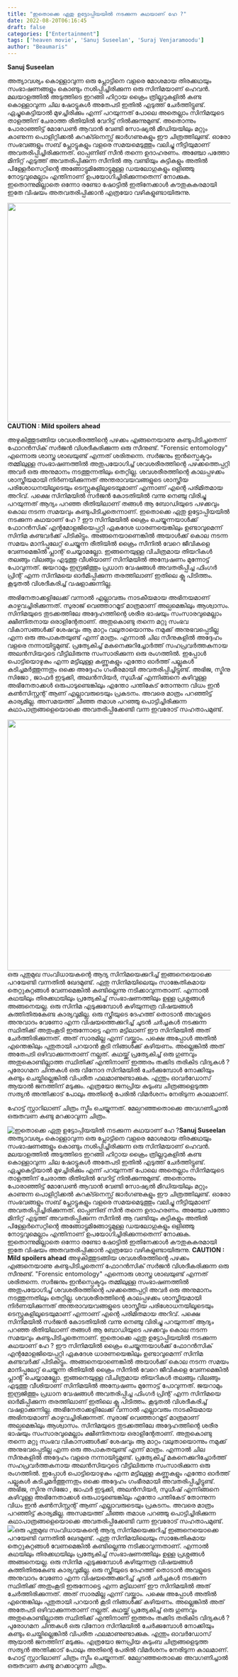 ```yaml
---
title: "ഇതൊക്കെ ഏതു ഉട്ടോപ്പിയയിൽ നടക്കുന്ന കഥയാണ് ഹേ ?"
date: 2022-08-20T06:16:45
draft: false
categories: ["Entertainment"]
tags: ['heaven movie', 'Sanuj Suseelan', 'Suraj Venjaramoodu']
author: "Beaumaris"
---
```


<strong>Sanuj Suseelan </strong>

അത്യാവശ്യം കൊള്ളാവുന്ന ഒരു പ്ലോട്ടിനെ വളരെ മോശമായ തിരക്കഥയും സംഭാഷണങ്ങളും കൊണ്ടും നശിപ്പിച്ചിരിക്കുന്ന ഒരു സിനിമയാണ് ഹെവൻ. മലയാളത്തിൽ അടുത്തിടെ ഇറങ്ങി ഹിറ്റായ ക്രൈം ത്രില്ലറുകളിൽ കണ്ട കൊള്ളാവുന്ന ചില ഷോട്ടുകൾ അതേപടി ഇതിൽ എടുത്ത് ചേർത്തിട്ടുണ്ട്. ഏച്ചുകെട്ടിയാൽ മുഴച്ചിരിക്കും എന്ന് പറയുന്നത് പോലെ അതെല്ലാം സിനിമയുടെ താളത്തിന് ചേരാത്ത രീതിയിൽ വേറിട്ട് നിൽക്കുന്നുമുണ്ട്. അതൊന്നും പോരാഞ്ഞിട്ട് മോഡേൺ ആവാൻ വേണ്ടി സോഷ്യൽ മീഡിയയിലും മറ്റും കാണുന്ന പൊളിറ്റിക്കൽ കറക്ട്നെസ്സ് ജാർഗണുകളും ഈ ചിത്രത്തിലുണ്ട്. ഓരോ സംഭവങ്ങളും സബ് പ്ലോട്ടുകളും വളരെ സമയമെടുത്തും വലിച്ചു നീട്ടിയുമാണ് അവതരിപ്പിച്ചിരിക്കുന്നത്. ഓപ്പണിങ് സീൻ തന്നെ ഉദാഹരണം. അഞ്ചോ പത്തോ മിനിറ്റ് എടുത്ത് അവതരിപ്പിക്കുന്ന സീനിൽ ആ വണ്ടിയും കുട്ടികളും അതിൽ പിള്ളേർസെറ്റിന്റെ അങ്ങോട്ടുമിങ്ങോട്ടുമുള്ള ഡയലോഗുകളും ഒളിഞ്ഞു നോട്ടവുമെല്ലാം എന്തിനാണ് ഉപയോഗിച്ചിരിക്കുന്നതെന്ന് നോക്കുക. ഇതൊന്നുമില്ലാതെ ഒന്നോ രണ്ടോ ഷോട്ടിൽ ഇതിനേക്കാൾ കൗതുകകരമായി ഇതേ വിഷയം അതവതരിപ്പിക്കാൻ എത്രയോ വഴികളുണ്ടായിരുന്നു.

<strong><img class="wp-image-347587 aligncenter" src="https://cdn.boolokam.com/articles/2022/08/rhrhh44.jpg" alt="" width="866" height="495" />CAUTION : Mild spoilers ahead</strong>

അഴുകിത്തുടങ്ങിയ ശവശരീരത്തിന്റെ പഴക്കം എങ്ങനെയാണു കണ്ടുപിടിച്ചതെന്ന് ഫോറൻസിക് സർജൻ വിശദീകരിക്കുന്ന ഒരു സീനുണ്ട്. "Forensic entomology" എന്നൊരു ശാസ്ത്ര ശാഖയുണ്ട് എന്നത് ശരിതന്നെ. സർജനും ഇൻസ്പെക്ടറും തമ്മിലുള്ള സംഭാഷണത്തിൽ അതുപയോഗിച്ച് ശവശരീരത്തിന്റെ പഴക്കത്തെപ്പറ്റി അവർ ഒരു അനുമാനം നടത്തുന്നതിലും തെറ്റില്ല. ശവശരീരത്തിന്റെ കാലപ്പഴക്കം ശാസ്ത്രീയമായി നിർണയിക്കുന്നത് അന്തരാവയവങ്ങളുടെ ശാസ്ത്രീയ പരിശോധനയിലൂടെയും ടെസ്റ്റുകളിലൂടെയുമാണ് എന്നാണ് എന്റെ പരിമിതമായ അറിവ്. പക്ഷെ സിനിമയിൽ സർജൻ കോടതിയിൽ വന്നു നെഞ്ചു വിരിച്ചു പറയുന്നത് ആദ്യം പറഞ്ഞ രീതിയിലാണ് തങ്ങൾ ആ ബോഡിയുടെ പഴക്കവും കൊല നടന്ന സമയവും കണ്ടുപിടിച്ചതെന്നാണ്. ഇതൊക്കെ ഏതു ഉട്ടോപ്പിയയിൽ നടക്കുന്ന കഥയാണ് ഹേ ? ഈ സിനിമയിൽ ക്രൈം ചെയ്യുന്നയാൾക്ക് ഫോറൻസിക് എന്റമോളജിയെപ്പറ്റി ഏകദേശ ധാരണയെങ്കിലും ഉണ്ടാവുമെന്ന് സിനിമ കണ്ടവർക്ക് പിടികിട്ടും. അങ്ങനെയാണെങ്കിൽ അയാൾക്ക് കൊല നടന്ന സമയം മാനിപ്പുലേറ്റ് ചെയ്യുന്ന രീതിയിൽ ക്രൈം സീനിൽ വേറെ ജീവികളെ വേണമെങ്കിൽ പ്ലാന്റ് ചെയ്യാമല്ലോ. ഇങ്ങനെയുള്ള വിചിത്രമായ തിയറികൾ തലങ്ങും വിലങ്ങും എടുത്തു വീശിയാണ് സിനിമയിൽ അന്വേഷണം മുന്നോട്ട് പോവുന്നത്. ജയറാമും ഇന്ദ്രജിത്തും പ്രധാന വേഷങ്ങൾ അവതരിപ്പിച്ച ഫിംഗർ പ്രിന്റ് എന്ന സിനിമയെ ഓർമിപ്പിക്കുന്ന തരത്തിലാണ് ഇതിലെ ക്ലൂ പിടിത്തം. കൂടുതൽ വിശദീകരിച്ച് വഷളാക്കുന്നില്ല.

അഭിനേതാക്കളിലേക്ക് വന്നാൽ എല്ലാവരും നാടകീയമായ അഭിനയമാണ് കാഴ്ചവച്ചിരിക്കുന്നത്. സുരാജ് വെഞ്ഞാറമൂട് മാത്രമാണ് അല്പമെങ്കിലും ആശ്വാസം. സിനിമയുടെ തുടക്കത്തിലേ അദ്ദേഹത്തിന്റെ ശരീര ഭാഷയും സംസാരവുമെല്ലാം ക്ഷീണിതനായ ഒരാളിന്റേതാണ്. അതുകൊണ്ടു തന്നെ മറ്റു സംഭവ വികാസങ്ങൾക്ക് ശേഷവും ആ മാറ്റം വലുതായൊന്നും നമുക്ക് അനുഭവപ്പെടില്ല എന്ന ഒരു അപാകതയുണ്ട് എന്ന് മാത്രം. എന്നാൽ ചില സീനുകളിൽ അദ്ദേഹം വളരെ നന്നായിട്ടുമുണ്ട്. പ്രത്യേകിച്ച് മകനെക്കുറിച്ചോർത്ത് സഹപ്രവർത്തകനായ അലൻസിയറുടെ വീട്ടിലിരുന്നു സംസാരിക്കുന്ന ഒരു രംഗത്തിൽ. ഇപ്പോൾ പൊട്ടിയൊഴുകും എന്ന മട്ടിലുള്ള കണ്ണുകളും എന്തോ ഓർത്ത് പല്ലുകൾ കടിച്ചമർത്തുന്നതും ഒക്കെ അദ്ദേഹം ഗംഭീരമായി അവതരിപ്പിച്ചിട്ടുണ്ട്. അഭിജ, സ്മിനു സിജോ , ജാഫർ ഇടുക്കി, അലൻസിയർ, സുധീഷ് എന്നിങ്ങനെ കഴിവുള്ള അഭിനേതാക്കൾ ഒരുപാടുണ്ടെങ്കിലും എന്തോ പന്തികേട് തോന്നുന്ന വിധം ഇൻ കൺസിസ്റ്റന്റ് ആണ് എല്ലാവരുടെയും പ്രകടനം. അവരെ മാത്രം പറഞ്ഞിട്ട് കാര്യമില്ല. അസമയത്ത് ചീഞ്ഞ തമാശ പറഞ്ഞു പൊട്ടിച്ചിരിക്കുന്ന കഥാപാത്രങ്ങളെയൊക്കെ അവതരിപ്പിക്കേണ്ടി വന്ന ഇവരോട് സഹതാപമുണ്ട്.

<img class="wp-image-347588 aligncenter" src="https://cdn.boolokam.com/articles/2022/08/hty-1.jpg" alt="" width="755" height="566" />ഒരു പുതുമുഖ സംവിധായകന്റെ ആദ്യ സിനിമയെക്കുറിച്ച് ഇങ്ങനെയൊക്കെ പറയേണ്ടി വന്നതിൽ ഖേദമുണ്ട്. ഏതു സിനിമയിലെയും സാങ്കേതികമായ തെറ്റുകുറ്റങ്ങൾ വേണമെങ്കിൽ കണ്ടില്ലെന്നു നടിക്കാവുന്നതാണ്. എന്നാൽ കഥയിലും തിരക്കഥയിലും പ്രത്യേകിച്ച് സംഭാഷണത്തിലും ഉള്ള പ്രശ്നങ്ങൾ അങ്ങനെയല്ല. ഒരു സിനിമ എടുക്കുമ്പോൾ കഴിയുന്നത്ര വിഷയങ്ങൾ കുത്തിതിരുകേണ്ട കാര്യവുമില്ല. ഒരു സ്ത്രീയുടെ ദേഹത്ത് തൊടാൻ അവളുടെ അനുവാദം വേണോ എന്ന വിഷയത്തെക്കുറിച്ച് ചൂടൻ ചർച്ചകൾ നടക്കുന്ന സ്ഥിതിക്ക് അതുംകൂടി ഇരുന്നോട്ടെ എന്ന മട്ടിലാണ് ഈ സിനിമയിൽ അത് ചേർത്തിരിക്കുന്നത്. അത് സാരമില്ല എന്ന് വയ്ക്കാം. പക്ഷെ അപ്പോൾ അതിൽ എന്തെങ്കിലും പുതുതായി പറയാൻ കൂടി നിങ്ങൾക്ക് കഴിയണം. അല്ലെങ്കിൽ അത് അതേപടി ഒഴിവാക്കുന്നതാണ് നല്ലത്. കഥയ്ക്ക് പ്രത്യേകിച്ച് ഒരു ഗുണവും അതുകൊണ്ടില്ലാത്ത സ്ഥിതിക്ക് എന്തിനാണ് ഇത്തരം തക്കിട തരികിട വിദ്യകൾ ? പുരോഗമന ചിന്തകൾ ഒരു വിനോദ സിനിമയിൽ ചേർക്കുമ്പോൾ നോക്കിയും കണ്ടും ചെയ്തില്ലെങ്കിൽ വിപരീത ഫലമാണുണ്ടാക്കുക. എന്തും ഓവർഡോസ് ആയാൽ ജനത്തിന് മടുക്കും. എത്രയോ ജനപ്രിയ കുടുംബ ചിത്രങ്ങളെടുത്ത സത്യൻ അന്തിക്കാട് പോലും അതിന്റെ പേരിൽ വിമർശനം നേരിടുന്ന കാലമാണ്.

ഹോട്ട് സ്റ്റാറിലാണ് ചിത്രം സ്ട്രീം ചെയ്യുന്നത്. മേല്പറഞ്ഞതൊക്കെ അവഗണിച്ചാൽ ഒരുതവണ കണ്ടു മറക്കാവുന്ന ചിത്രം.


![ഇതൊക്കെ ഏതു ഉട്ടോപ്പിയയിൽ നടക്കുന്ന കഥയാണ് ഹേ ?](https://cdn.boolokam.com/articles/2022/08/rhrhh44.jpg)**Sanuj Suseelan** അത്യാവശ്യം കൊള്ളാവുന്ന ഒരു പ്ലോട്ടിനെ വളരെ മോശമായ തിരക്കഥയും സംഭാഷണങ്ങളും കൊണ്ടും നശിപ്പിച്ചിരിക്കുന്ന ഒരു സിനിമയാണ് ഹെവൻ. മലയാളത്തിൽ അടുത്തിടെ ഇറങ്ങി ഹിറ്റായ ക്രൈം ത്രില്ലറുകളിൽ കണ്ട കൊള്ളാവുന്ന ചില ഷോട്ടുകൾ അതേപടി ഇതിൽ എടുത്ത് ചേർത്തിട്ടുണ്ട്. ഏച്ചുകെട്ടിയാൽ മുഴച്ചിരിക്കും എന്ന് പറയുന്നത് പോലെ അതെല്ലാം സിനിമയുടെ താളത്തിന് ചേരാത്ത രീതിയിൽ വേറിട്ട് നിൽക്കുന്നുമുണ്ട്. അതൊന്നും പോരാഞ്ഞിട്ട് മോഡേൺ ആവാൻ വേണ്ടി സോഷ്യൽ മീഡിയയിലും മറ്റും കാണുന്ന പൊളിറ്റിക്കൽ കറക്ട്നെസ്സ് ജാർഗണുകളും ഈ ചിത്രത്തിലുണ്ട്. ഓരോ സംഭവങ്ങളും സബ് പ്ലോട്ടുകളും വളരെ സമയമെടുത്തും വലിച്ചു നീട്ടിയുമാണ് അവതരിപ്പിച്ചിരിക്കുന്നത്. ഓപ്പണിങ് സീൻ തന്നെ ഉദാഹരണം. അഞ്ചോ പത്തോ മിനിറ്റ് എടുത്ത് അവതരിപ്പിക്കുന്ന സീനിൽ ആ വണ്ടിയും കുട്ടികളും അതിൽ പിള്ളേർസെറ്റിന്റെ അങ്ങോട്ടുമിങ്ങോട്ടുമുള്ള ഡയലോഗുകളും ഒളിഞ്ഞു നോട്ടവുമെല്ലാം എന്തിനാണ് ഉപയോഗിച്ചിരിക്കുന്നതെന്ന് നോക്കുക. ഇതൊന്നുമില്ലാതെ ഒന്നോ രണ്ടോ ഷോട്ടിൽ ഇതിനേക്കാൾ കൗതുകകരമായി ഇതേ വിഷയം അതവതരിപ്പിക്കാൻ എത്രയോ വഴികളുണ്ടായിരുന്നു. **CAUTION : Mild spoilers ahead** അഴുകിത്തുടങ്ങിയ ശവശരീരത്തിന്റെ പഴക്കം എങ്ങനെയാണു കണ്ടുപിടിച്ചതെന്ന് ഫോറൻസിക് സർജൻ വിശദീകരിക്കുന്ന ഒരു സീനുണ്ട്. "Forensic entomology" എന്നൊരു ശാസ്ത്ര ശാഖയുണ്ട് എന്നത് ശരിതന്നെ. സർജനും ഇൻസ്പെക്ടറും തമ്മിലുള്ള സംഭാഷണത്തിൽ അതുപയോഗിച്ച് ശവശരീരത്തിന്റെ പഴക്കത്തെപ്പറ്റി അവർ ഒരു അനുമാനം നടത്തുന്നതിലും തെറ്റില്ല. ശവശരീരത്തിന്റെ കാലപ്പഴക്കം ശാസ്ത്രീയമായി നിർണയിക്കുന്നത് അന്തരാവയവങ്ങളുടെ ശാസ്ത്രീയ പരിശോധനയിലൂടെയും ടെസ്റ്റുകളിലൂടെയുമാണ് എന്നാണ് എന്റെ പരിമിതമായ അറിവ്. പക്ഷെ സിനിമയിൽ സർജൻ കോടതിയിൽ വന്നു നെഞ്ചു വിരിച്ചു പറയുന്നത് ആദ്യം പറഞ്ഞ രീതിയിലാണ് തങ്ങൾ ആ ബോഡിയുടെ പഴക്കവും കൊല നടന്ന സമയവും കണ്ടുപിടിച്ചതെന്നാണ്. ഇതൊക്കെ ഏതു ഉട്ടോപ്പിയയിൽ നടക്കുന്ന കഥയാണ് ഹേ ? ഈ സിനിമയിൽ ക്രൈം ചെയ്യുന്നയാൾക്ക് ഫോറൻസിക് എന്റമോളജിയെപ്പറ്റി ഏകദേശ ധാരണയെങ്കിലും ഉണ്ടാവുമെന്ന് സിനിമ കണ്ടവർക്ക് പിടികിട്ടും. അങ്ങനെയാണെങ്കിൽ അയാൾക്ക് കൊല നടന്ന സമയം മാനിപ്പുലേറ്റ് ചെയ്യുന്ന രീതിയിൽ ക്രൈം സീനിൽ വേറെ ജീവികളെ വേണമെങ്കിൽ പ്ലാന്റ് ചെയ്യാമല്ലോ. ഇങ്ങനെയുള്ള വിചിത്രമായ തിയറികൾ തലങ്ങും വിലങ്ങും എടുത്തു വീശിയാണ് സിനിമയിൽ അന്വേഷണം മുന്നോട്ട് പോവുന്നത്. ജയറാമും ഇന്ദ്രജിത്തും പ്രധാന വേഷങ്ങൾ അവതരിപ്പിച്ച ഫിംഗർ പ്രിന്റ് എന്ന സിനിമയെ ഓർമിപ്പിക്കുന്ന തരത്തിലാണ് ഇതിലെ ക്ലൂ പിടിത്തം. കൂടുതൽ വിശദീകരിച്ച് വഷളാക്കുന്നില്ല. അഭിനേതാക്കളിലേക്ക് വന്നാൽ എല്ലാവരും നാടകീയമായ അഭിനയമാണ് കാഴ്ചവച്ചിരിക്കുന്നത്. സുരാജ് വെഞ്ഞാറമൂട് മാത്രമാണ് അല്പമെങ്കിലും ആശ്വാസം. സിനിമയുടെ തുടക്കത്തിലേ അദ്ദേഹത്തിന്റെ ശരീര ഭാഷയും സംസാരവുമെല്ലാം ക്ഷീണിതനായ ഒരാളിന്റേതാണ്. അതുകൊണ്ടു തന്നെ മറ്റു സംഭവ വികാസങ്ങൾക്ക് ശേഷവും ആ മാറ്റം വലുതായൊന്നും നമുക്ക് അനുഭവപ്പെടില്ല എന്ന ഒരു അപാകതയുണ്ട് എന്ന് മാത്രം. എന്നാൽ ചില സീനുകളിൽ അദ്ദേഹം വളരെ നന്നായിട്ടുമുണ്ട്. പ്രത്യേകിച്ച് മകനെക്കുറിച്ചോർത്ത് സഹപ്രവർത്തകനായ അലൻസിയറുടെ വീട്ടിലിരുന്നു സംസാരിക്കുന്ന ഒരു രംഗത്തിൽ. ഇപ്പോൾ പൊട്ടിയൊഴുകും എന്ന മട്ടിലുള്ള കണ്ണുകളും എന്തോ ഓർത്ത് പല്ലുകൾ കടിച്ചമർത്തുന്നതും ഒക്കെ അദ്ദേഹം ഗംഭീരമായി അവതരിപ്പിച്ചിട്ടുണ്ട്. അഭിജ, സ്മിനു സിജോ , ജാഫർ ഇടുക്കി, അലൻസിയർ, സുധീഷ് എന്നിങ്ങനെ കഴിവുള്ള അഭിനേതാക്കൾ ഒരുപാടുണ്ടെങ്കിലും എന്തോ പന്തികേട് തോന്നുന്ന വിധം ഇൻ കൺസിസ്റ്റന്റ് ആണ് എല്ലാവരുടെയും പ്രകടനം. അവരെ മാത്രം പറഞ്ഞിട്ട് കാര്യമില്ല. അസമയത്ത് ചീഞ്ഞ തമാശ പറഞ്ഞു പൊട്ടിച്ചിരിക്കുന്ന കഥാപാത്രങ്ങളെയൊക്കെ അവതരിപ്പിക്കേണ്ടി വന്ന ഇവരോട് സഹതാപമുണ്ട്. ![](https://cdn.boolokam.com/articles/2022/08/hty-1.jpg)ഒരു പുതുമുഖ സംവിധായകന്റെ ആദ്യ സിനിമയെക്കുറിച്ച് ഇങ്ങനെയൊക്കെ പറയേണ്ടി വന്നതിൽ ഖേദമുണ്ട്. ഏതു സിനിമയിലെയും സാങ്കേതികമായ തെറ്റുകുറ്റങ്ങൾ വേണമെങ്കിൽ കണ്ടില്ലെന്നു നടിക്കാവുന്നതാണ്. എന്നാൽ കഥയിലും തിരക്കഥയിലും പ്രത്യേകിച്ച് സംഭാഷണത്തിലും ഉള്ള പ്രശ്നങ്ങൾ അങ്ങനെയല്ല. ഒരു സിനിമ എടുക്കുമ്പോൾ കഴിയുന്നത്ര വിഷയങ്ങൾ കുത്തിതിരുകേണ്ട കാര്യവുമില്ല. ഒരു സ്ത്രീയുടെ ദേഹത്ത് തൊടാൻ അവളുടെ അനുവാദം വേണോ എന്ന വിഷയത്തെക്കുറിച്ച് ചൂടൻ ചർച്ചകൾ നടക്കുന്ന സ്ഥിതിക്ക് അതുംകൂടി ഇരുന്നോട്ടെ എന്ന മട്ടിലാണ് ഈ സിനിമയിൽ അത് ചേർത്തിരിക്കുന്നത്. അത് സാരമില്ല എന്ന് വയ്ക്കാം. പക്ഷെ അപ്പോൾ അതിൽ എന്തെങ്കിലും പുതുതായി പറയാൻ കൂടി നിങ്ങൾക്ക് കഴിയണം. അല്ലെങ്കിൽ അത് അതേപടി ഒഴിവാക്കുന്നതാണ് നല്ലത്. കഥയ്ക്ക് പ്രത്യേകിച്ച് ഒരു ഗുണവും അതുകൊണ്ടില്ലാത്ത സ്ഥിതിക്ക് എന്തിനാണ് ഇത്തരം തക്കിട തരികിട വിദ്യകൾ ? പുരോഗമന ചിന്തകൾ ഒരു വിനോദ സിനിമയിൽ ചേർക്കുമ്പോൾ നോക്കിയും കണ്ടും ചെയ്തില്ലെങ്കിൽ വിപരീത ഫലമാണുണ്ടാക്കുക. എന്തും ഓവർഡോസ് ആയാൽ ജനത്തിന് മടുക്കും. എത്രയോ ജനപ്രിയ കുടുംബ ചിത്രങ്ങളെടുത്ത സത്യൻ അന്തിക്കാട് പോലും അതിന്റെ പേരിൽ വിമർശനം നേരിടുന്ന കാലമാണ്. ഹോട്ട് സ്റ്റാറിലാണ് ചിത്രം സ്ട്രീം ചെയ്യുന്നത്. മേല്പറഞ്ഞതൊക്കെ അവഗണിച്ചാൽ ഒരുതവണ കണ്ടു മറക്കാവുന്ന ചിത്രം.
